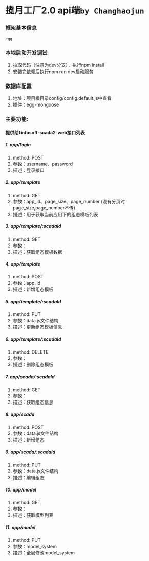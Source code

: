 
# 揽月工厂2.0 api端`by Changhaojun`
### 框架基本信息
    egg
        
### 本地启动开发调试
1.  拉取代码（注意为dev分支），执行npm install
2.  安装完依赖后执行npm run dev启动服务

### 数据库配置
1.  地址：项目根目录config/config.default.js中查看
2.  插件：egg-mongoose

### 主要功能:

#### 提供给finfosoft-scada2-web接口列表  

##### 1.  app/login
1.  method: POST
2.  参数：username、password
3.  描述：登录接口

##### 2.  app/template
1.  method: GET
2.  参数：app_id、page_size、page_number (没有分页时page_size,page_number不传)
3.  描述：用于获取当前应用下的组态模板列表

##### 3.  app/template/:scadaId
1.  method: GET
2.  参数：
3.  描述：获取组态模板数据

##### 4.  app/template
1.  method: POST
2.  参数：app_id
3.  描述：新增组态模板

##### 5.  app/template/:scadaId
1.  method: PUT
2.  参数：data.js文件结构
3.  描述：更新组态模板信息

##### 6.  app/template/:scadaId
1.  method: DELETE
2.  参数：
3.  描述：删除组态模板

##### 7.  app/scada/:scadaId
1.  method: GET
2.  参数：
3.  描述：获取组态信息

##### 8.  app/scada
1.  method: POST
2.  参数：data.js文件结构
3.  描述：新增组态

##### 9.  app/scada/:scadaId
1.  method: PUT
2.  参数：data.js文件结构
3.  描述：编辑组态

##### 10.   app/model
1.  method: GET
2.  参数： 
3.  描述：获取模型列表

##### 11.   app/model
1.  method: PUT
2.  参数：model_system
3.  描述：全局修改model_system